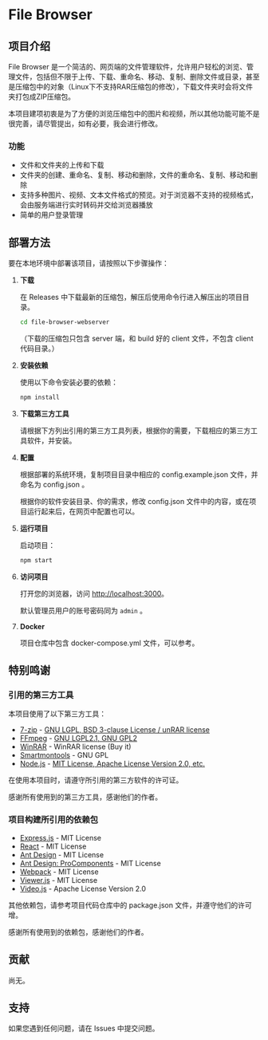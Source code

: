 # File Browser

## 项目介绍

File Browser 是一个简洁的、网页端的文件管理软件，允许用户轻松的浏览、管理文件，包括但不限于上传、下载、重命名、移动、复制、删除文件或目录，甚至是压缩包中的对象（Linux下不支持RAR压缩包的修改），下载文件夹时会将文件夹打包成ZIP压缩包。

本项目建项初衷是为了方便的浏览压缩包中的图片和视频，所以其他功能可能不是很完善，请尽管提出，如有必要，我会进行修改。

### 功能

- 文件和文件夹的上传和下载
- 文件夹的创建、重命名、复制、移动和删除，文件的重命名、复制、移动和删除
- 支持多种图片、视频、文本文件格式的预览。对于浏览器不支持的视频格式，会由服务端进行实时转码并交给浏览器播放
- 简单的用户登录管理

## 部署方法

要在本地环境中部署该项目，请按照以下步骤操作：

1. **下载**

   在 Releases 中下载最新的压缩包，解压后使用命令行进入解压出的项目目录。
   ```bash
   cd file-browser-webserver
   ```

   （下载的压缩包只包含 server 端，和 build 好的 client 文件，不包含 client 代码目录。）

2. **安装依赖**

   使用以下命令安装必要的依赖：
   ```bash
   npm install
   ```

3. **下载第三方工具**

   请根据下方列出引用的第三方工具列表，根据你的需要，下载相应的第三方工具软件，并安装。

4. **配置**

   根据部署的系统环境，复制项目目录中相应的 config.example.json 文件，并命名为 config.json 。

   根据你的软件安装目录、你的需求，修改 config.json 文件中的内容，或在项目运行起来后，在网页中配置也可以。

5. **运行项目**

   启动项目：
   ```bash
   npm start
   ```

6. **访问项目**

   打开您的浏览器，访问 <a href="http://localhost:3000" target="_blank">http://localhost:3000</a>。
   
   默认管理员用户的账号密码同为 `admin` 。

7. **Docker**

   项目仓库中包含 docker-compose.yml 文件，可以参考。

## 特别鸣谢

### 引用的第三方工具

本项目使用了以下第三方工具：

- <a href="https://www.7-zip.org/" target="_blank">7-zip</a> - <a href="https://www.7-zip.org/license.txt" target="_blank">GNU LGPL, BSD 3-clause License / unRAR license</a>
- <a href="https://ffmpeg.org/" target="_blank">FFmpeg</a> - <a href="https://ffmpeg.org/legal.html" target="_blank">GNU LGPL2.1, GNU GPL2</a>
- <a href="https://www.win-rar.com/" target="_blank">WinRAR</a> - WinRAR license (Buy it)
- <a href="https://www.smartmontools.org/" target="_blank">Smartmontools</a> - GNU GPL
- <a href="https://nodejs.org" target="_blank">Node.js</a> - <a href="github.com/nodejs/node/blob/main/LICENSE" target="_blank">MIT License, Apache License Version 2.0, etc.</a>

在使用本项目时，请遵守所引用的第三方软件的许可证。

感谢所有使用到的第三方工具，感谢他们的作者。

### 项目构建所引用的依赖包

- <a href="https://github.com/expressjs/express" target="_blank">Express.js</a> - MIT License
- <a href="https://github.com/facebook/react" target="_blank">React</a> - MIT License
- <a href="https://github.com/ant-design/ant-design" target="_blank">Ant Design</a> - MIT License
- <a href="https://github.com/ant-design/pro-components" target="_blank">Ant Design: ProComponents</a> - MIT License
- <a href="https://github.com/webpack/webpack" target="_blank">Webpack</a> - MIT License
- <a href="https://github.com/fengyuanchen/viewerjs" target="_blank">Viewer.js</a> - MIT License
- <a href="https://github.com/videojs/video.js" target="_blank">Video.js</a> - Apache License Version 2.0

其他依赖包，请参考项目代码仓库中的 package.json 文件，并遵守他们的许可增。

感谢所有使用到的依赖包，感谢他们的作者。

## 贡献

尚无。

## 支持

如果您遇到任何问题，请在 Issues 中提交问题。

